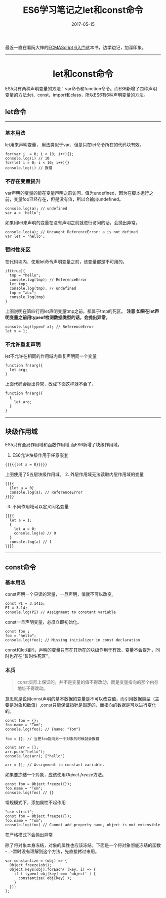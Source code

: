﻿---
title: ES6学习笔记之let和const命令
date: 2017-05-15
categories: 学习笔记
tags: javascript
keywords: ES6
description: ES6
comments: true
---

最近一直在看阮大神的[ECMAScript 6入门][1]这本书，边学边记，加深印象。


----------


# <center>let和const命令</center>
ES5只有两种声明变量的方法：var命令和function命令。而ES6新增了四种声明变量的方法:let、const、import和class，所以ES6有6种声明变量的方法。
## let命令


----------
### 基本用法
let用来声明变量， 用法类似于var，但是只在let命令所在的代码块有效。
```
for(var i  = 0; i < 10; i++){};
console.log(i) // 10
for(let i = 0; i < 10; i++){}
console.log(i) // 报错
```
### 不存在变量提升
var声明的变量的能在变量声明之前访问，值为undefined，因为在脚本运行之前，变量foo已经存在，但是没有值，所以会输出undefined。
```
console.log(a); // undefined
var a = 'hello';
```
如果用let来声明的变量在没有声明之前就进行访问的话，会抛出异常。
```
console.log(a); // Uncaught ReferenceError: a is not defined
var let = 'hello';
```
### 暂时性死区
在代码块内，使用let命令声明变量之前，该变量都是不可用的。
```
if(true){
  tmp = "hello";
  console.log(tmp); // ReferenceError
  let tmp;
  console.log(tmp); // undefined
  tmp = "abc";
  console.log(tmp)
}
```
上图说明在第四行用let声明变量tmp之前，都属于tmp的死区。
**注意**
**如果在let声明变量之前用typeof检测数据类型的话，会抛出异常。**
```
console.log(typeof x); // ReferenceError
let x = 1;
```
### 不允许重复声明
let不允许在相同的作用域内重复声明同一个变量
```
function fn(arg){
  let arg;
}
```
上面代码会抛出异常，改成下面这样就不会了。
```
function fn(arg){
  {
    let arg;
  }
}
```


----------

## 块级作用域
ES5只有全局作用域和函数作用域,而ES6新增了块级作用域。
1. ES6允许块级作用于任意嵌套
```
{{{{{let a = 0}}}}}
```
上图使用了5五层块级作用域。
2. 外层作用域无法读取内层作用域的变量
```
{{{{
  {let a = 0}
  console.log(a); // ReferenceError
}}}}
```
3. 不同作用域可以定义同名变量
```
{{{{
  let a = 1;
  {
    let a = 0;
    console.log(a) // 0
  }
  console.log(a) // 1
}}}}
```


----------
## const命令
### 基本用法
const声明一个只读的常量，一旦声明，值就不可以改变。
```
const PI = 3.1415;
PI = 3.14;
console.log(PI) // Assignment to constant variable
```
const一旦声明变量，必须立即初始化。
```
const foo ;
foo = "hello";
console.log(foo); // Missing initializer in const declaration
```
const和let相同，声明的变量只有在其所在的块级作用于有效，变量不会提升，同时也存在“暂时性死区”。
### 本质
>const实际上保证的，并不是变量的值不得改动，而是变量指向的那个内存地址不得改动。

意思就是说用const声明的基本数据的变量是不可以改变值，而引用数据类型（主要是对象和数值）,const只能保证指针是固定的，而指向的数据是可以进行变化的。
```
const foo = {};
foo.name = "Tom";
console.log(foo); // {name: "Tom"}

foo = {}; // 当把foo指向另一个对象的时候就会报错
```
```
const arr = [];
arr.push("hello");
console.log(arr); ["hello"]

arr = []; // Assignment to constant variable.
```

如果要冻结一个对象，应该使用*Object.freeze*方法。
```
const foo = Object.freeze({});
foo.name = "Tom";
console.log(foo) // {} 
```
常规模式下，添加属性不起作用
```
"use strict";
const foo = Object.freeze({});
foo.name = "Tom";
console.log(foo) // Cannot add property name, object is not extensible
```
在严格模式下会抛出异常

除了将对象本身冻结，对象的属性也应该冻结。下面是一个将对象彻底冻结的函数 - . -暂时没有理解到这个方法，先直接拷过来用。
```
var constantize = (obj) => {
  Object.freeze(obj);
  Object.keys(obj).forEach( (key, i) => {
    if ( typeof obj[key] === 'object' ) {
      constantize( obj[key] );
    }
  });
};
```

  [1]: http://es6.ruanyifeng.com/
